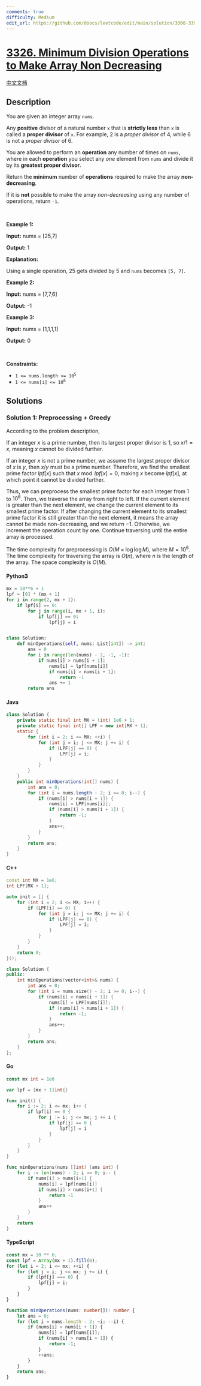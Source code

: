 ```yaml
---
comments: true
difficulty: Medium
edit_url: https://github.com/doocs/leetcode/edit/main/solution/3300-3399/3326.Minimum%20Division%20Operations%20to%20Make%20Array%20Non%20Decreasing/README_EN.md
---
```


<!-- problem:start -->

# [3326. Minimum Division Operations to Make Array Non Decreasing](https://leetcode.com/problems/minimum-division-operations-to-make-array-non-decreasing)

[中文文档](/solution/3300-3399/3326.Minimum%20Division%20Operations%20to%20Make%20Array%20Non%20Decreasing/README.md)

## Description

<!-- description:start -->

<p>You are given an integer array <code>nums</code>.</p>

<p>Any <strong>positive</strong> divisor of a natural number <code>x</code> that is <strong>strictly less</strong> than <code>x</code> is called a <strong>proper divisor</strong> of <code>x</code>. For example, 2 is a <em>proper divisor</em> of 4, while 6 is not a <em>proper divisor</em> of 6.</p>

<p>You are allowed to perform an <strong>operation</strong> any number of times on <code>nums</code>, where in each <strong>operation</strong> you select any <em>one</em> element from <code>nums</code> and divide it by its <strong>greatest</strong> <strong>proper divisor</strong>.</p>

<p>Return the <strong>minimum</strong> number of <strong>operations</strong> required to make the array <strong>non-decreasing</strong>.</p>

<p>If it is <strong>not</strong> possible to make the array <em>non-decreasing</em> using any number of operations, return <code>-1</code>.</p>

<p>&nbsp;</p>
<p><strong class="example">Example 1:</strong></p>

<div class="example-block">
<p><strong>Input:</strong> <span class="example-io">nums = [25,7]</span></p>

<p><strong>Output:</strong> <span class="example-io">1</span></p>

<p><strong>Explanation:</strong></p>

<p>Using a single operation, 25 gets divided by 5 and <code>nums</code> becomes <code>[5, 7]</code>.</p>
</div>

<p><strong class="example">Example 2:</strong></p>

<div class="example-block">
<p><strong>Input:</strong> <span class="example-io">nums = [7,7,6]</span></p>

<p><strong>Output:</strong> <span class="example-io">-1</span></p>
</div>

<p><strong class="example">Example 3:</strong></p>

<div class="example-block">
<p><strong>Input:</strong> <span class="example-io">nums = [1,1,1,1]</span></p>

<p><strong>Output:</strong> <span class="example-io">0</span></p>
</div>

<p>&nbsp;</p>
<p><strong>Constraints:</strong></p>

<ul>
	<li><code>1 &lt;= nums.length &lt;= 10<sup>5</sup></code></li>
	<li><code>1 &lt;= nums[i] &lt;= 10<sup>6</sup></code></li>
</ul>

<!-- description:end -->

## Solutions

<!-- solution:start -->

### Solution 1: Preprocessing + Greedy

According to the problem description,

If an integer $x$ is a prime number, then its largest proper divisor is $1$, so $x / 1 = x$, meaning $x$ cannot be divided further.

If an integer $x$ is not a prime number, we assume the largest proper divisor of $x$ is $y$, then $x / y$ must be a prime number. Therefore, we find the smallest prime factor $\textit{lpf}[x]$ such that $x \bmod \textit{lpf}[x] = 0$, making $x$ become $\textit{lpf}[x]$, at which point it cannot be divided further.

Thus, we can preprocess the smallest prime factor for each integer from $1$ to $10^6$. Then, we traverse the array from right to left. If the current element is greater than the next element, we change the current element to its smallest prime factor. If after changing the current element to its smallest prime factor it is still greater than the next element, it means the array cannot be made non-decreasing, and we return $-1$. Otherwise, we increment the operation count by one. Continue traversing until the entire array is processed.

The time complexity for preprocessing is $O(M \times \log \log M)$, where $M = 10^6$. The time complexity for traversing the array is $O(n)$, where $n$ is the length of the array. The space complexity is $O(M)$.

<!-- tabs:start -->

#### Python3

```python
mx = 10**6 + 1
lpf = [0] * (mx + 1)
for i in range(2, mx + 1):
    if lpf[i] == 0:
        for j in range(i, mx + 1, i):
            if lpf[j] == 0:
                lpf[j] = i


class Solution:
    def minOperations(self, nums: List[int]) -> int:
        ans = 0
        for i in range(len(nums) - 2, -1, -1):
            if nums[i] > nums[i + 1]:
                nums[i] = lpf[nums[i]]
                if nums[i] > nums[i + 1]:
                    return -1
                ans += 1
        return ans
```

#### Java

```java
class Solution {
    private static final int MX = (int) 1e6 + 1;
    private static final int[] LPF = new int[MX + 1];
    static {
        for (int i = 2; i <= MX; ++i) {
            for (int j = i; j <= MX; j += i) {
                if (LPF[j] == 0) {
                    LPF[j] = i;
                }
            }
        }
    }
    public int minOperations(int[] nums) {
        int ans = 0;
        for (int i = nums.length - 2; i >= 0; i--) {
            if (nums[i] > nums[i + 1]) {
                nums[i] = LPF[nums[i]];
                if (nums[i] > nums[i + 1]) {
                    return -1;
                }
                ans++;
            }
        }
        return ans;
    }
}
```

#### C++

```cpp
const int MX = 1e6;
int LPF[MX + 1];

auto init = [] {
    for (int i = 2; i <= MX; i++) {
        if (LPF[i] == 0) {
            for (int j = i; j <= MX; j += i) {
                if (LPF[j] == 0) {
                    LPF[j] = i;
                }
            }
        }
    }
    return 0;
}();

class Solution {
public:
    int minOperations(vector<int>& nums) {
        int ans = 0;
        for (int i = nums.size() - 2; i >= 0; i--) {
            if (nums[i] > nums[i + 1]) {
                nums[i] = LPF[nums[i]];
                if (nums[i] > nums[i + 1]) {
                    return -1;
                }
                ans++;
            }
        }
        return ans;
    }
};
```

#### Go

```go
const mx int = 1e6

var lpf = [mx + 1]int{}

func init() {
	for i := 2; i <= mx; i++ {
		if lpf[i] == 0 {
			for j := i; j <= mx; j += i {
				if lpf[j] == 0 {
					lpf[j] = i
				}
			}
		}
	}
}

func minOperations(nums []int) (ans int) {
	for i := len(nums) - 2; i >= 0; i-- {
		if nums[i] > nums[i+1] {
			nums[i] = lpf[nums[i]]
			if nums[i] > nums[i+1] {
				return -1
			}
			ans++
		}
	}
	return
}
```

#### TypeScript

```ts
const mx = 10 ** 6;
const lpf = Array(mx + 1).fill(0);
for (let i = 2; i <= mx; ++i) {
    for (let j = i; j <= mx; j += i) {
        if (lpf[j] === 0) {
            lpf[j] = i;
        }
    }
}

function minOperations(nums: number[]): number {
    let ans = 0;
    for (let i = nums.length - 2; ~i; --i) {
        if (nums[i] > nums[i + 1]) {
            nums[i] = lpf[nums[i]];
            if (nums[i] > nums[i + 1]) {
                return -1;
            }
            ++ans;
        }
    }
    return ans;
}
```

<!-- tabs:end -->

<!-- solution:end -->

<!-- problem:end -->
